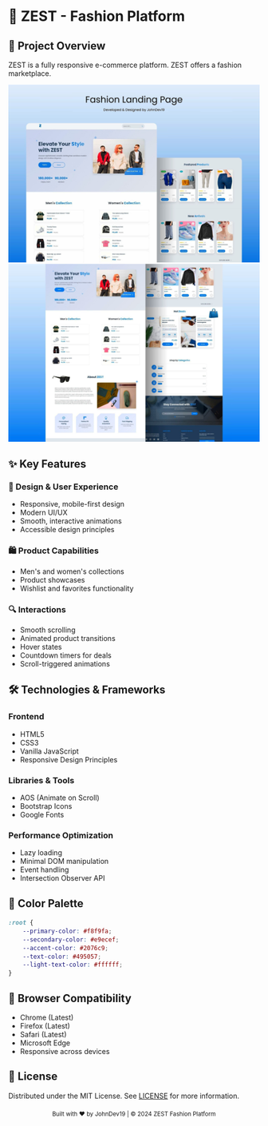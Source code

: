 # 🌟 ZEST - Fashion Platform

## 🚀 Project Overview

ZEST is a fully responsive e-commerce platform. ZEST offers a fashion marketplace.

![ZEST](poster1.jpg)
![ZEST](poster2.jpg)

## ✨ Key Features

### 🎨 Design & User Experience
- Responsive, mobile-first design
- Modern UI/UX
- Smooth, interactive animations
- Accessible design principles

### 🛍️ Product Capabilities
- Men's and women's collections
- Product showcases
- Wishlist and favorites functionality

### 🔍 Interactions
- Smooth scrolling
- Animated product transitions
- Hover states
- Countdown timers for deals
- Scroll-triggered animations

## 🛠 Technologies & Frameworks

### Frontend
- HTML5
- CSS3
- Vanilla JavaScript
- Responsive Design Principles

### Libraries & Tools
- AOS (Animate on Scroll)
- Bootstrap Icons
- Google Fonts

### Performance Optimization
- Lazy loading
- Minimal DOM manipulation
- Event handling
- Intersection Observer API

## 🌈 Color Palette

```css
:root {
    --primary-color: #f8f9fa;
    --secondary-color: #e9ecef;
    --accent-color: #2076c9;
    --text-color: #495057;
    --light-text-color: #ffffff;
}
```

## 🚦 Browser Compatibility
- Chrome (Latest)
- Firefox (Latest)
- Safari (Latest)
- Microsoft Edge
- Responsive across devices

## 📝 License
Distributed under the MIT License. See [LICENSE](LICENSE) for more information.

<div align="center"> <sub>Built with ❤️ by JohnDev19 | © 2024 ZEST Fashion Platform</sub> </div>
